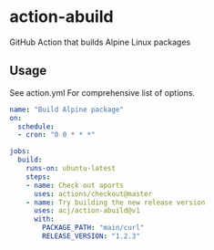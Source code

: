 # action-abuild

GitHub Action that builds Alpine Linux packages

## Usage

See action.yml For comprehensive list of options.

```yaml
name: "Build Alpine package"
on:
  schedule:
  - cron: "0 0 * * *"

jobs:
  build:
    runs-on: ubuntu-latest
    steps:
    - name: Check out aports
      uses: actions/checkout@master
    - name: Try building the new release version
      uses: acj/action-abuild@v1
      with:
        PACKAGE_PATH: "main/curl"
        RELEASE_VERSION: "1.2.3"
```
